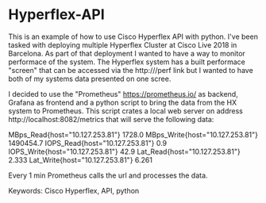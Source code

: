 # Hyperflex-API

This is an example of how to use Cisco Hyperflex API with python. I've been tasked with deploying multiple Hyperflex Cluster at Cisco Live 2018 in Barcelona. As part of that deployment I wanted to have a way to monitor performace of the system. The Hyperflex system has a built performace "screen" that can be accessed via the http://<ip>/perf link but I wanted to have both of my systems data presented on one scree. 

I decided to use the "Prometheus" https://prometheus.io/ as backend, Grafana as frontend and a python script to bring the data from the HX system to Prometheus. This script crates a local web server on address http://localhost:8082/metrics that will serve the following data: 

MBps_Read{host="10.127.253.81"} 1728.0
MBps_Write{host="10.127.253.81"} 1490454.7
IOPS_Read{host="10.127.253.81"} 0.9
IOPS_Write{host="10.127.253.81"} 42.9
Lat_Read{host="10.127.253.81"} 2.333
Lat_Write{host="10.127.253.81"} 6.261

Every 1 min Prometheus calls the url and processes the data.

Keywords: Cisco Hyperflex, API, python
